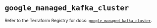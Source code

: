 # `google_managed_kafka_cluster`

Refer to the Terraform Registry for docs: [`google_managed_kafka_cluster`](https://registry.terraform.io/providers/hashicorp/google-beta/5.35.0/docs/resources/google_managed_kafka_cluster).
